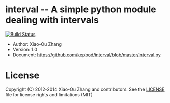 interval -- A simple python module dealing with intervals
=================================================

[![Build Status](https://travis-ci.org/kepbod/interval.svg?branch=master)](https://travis-ci.org/kepbod/interval)

* Author: Xiao-Ou Zhang
* Version: 1.0
* Document: https://github.com/kepbod/interval/blob/master/interval.py

License
=======

Copyright (C) 2012-2014 Xiao-Ou Zhang and contributors. See the [LICENSE](https://github.com/kepbod/interval/blob/master/LICENSE.txt) file for
license rights and limitations (MIT)
